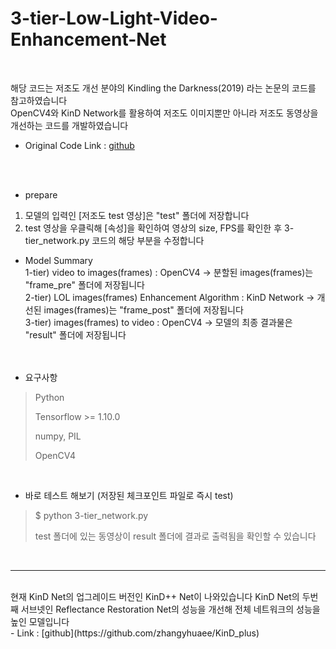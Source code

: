 # 3-tier-Low-Light-Video-Enhancement-Net
<br>

해당 코드는 저조도 개선 분야의 Kindling the Darkness(2019) 라는 논문의 코드를 참고하였습니다 <br>
OpenCV4와 KinD Network를 활용하여 저조도 이미지뿐만 아니라 저조도 동영상을 개선하는 코드를 개발하였습니다 <br>
- Original Code Link : [github](https://github.com/zhangyhuaee/KinD)

<br><br>

* prepare
1) 모델의 입력인 [저조도 test 영상]은 "test" 폴더에 저장합니다 <br>
2) test 영상을 우클릭해 [속성]을 확인하여 영상의 size, FPS를 확인한 후 3-tier_network.py 코드의 해당 부분을 수정합니다 <br>

* Model Summary <br>
1-tier) video to images(frames) : OpenCV4 -> 분할된 images(frames)는 "frame_pre" 폴더에 저장됩니다 <br>
2-tier) LOL images(frames) Enhancement Algorithm : KinD Network -> 개선된 images(frames)는 "frame_post" 폴더에 저장됩니다 <br>
3-tier) images(frames) to video : OpenCV4 -> 모델의 최종 결과물은 "result" 폴더에 저장됩니다 <br>
<br><br>

* 요구사항
> Python
>
> Tensorflow >= 1.10.0
>
> numpy, PIL
>
> OpenCV4
<br>

* 바로 테스트 해보기 (저장된 체크포인트 파일로 즉시 test)
> $ python 3-tier_network.py
> 
> test 폴더에 있는 동영상이 result 폴더에 결과로 출력됨을 확인할 수 있습니다
<br>

---- 
<br>
현재 KinD Net의 업그레이드 버전인 KinD++ Net이 나와있습니다
KinD Net의 두번째 서브넷인 Reflectance Restoration Net의 성능을 개선해 전체 네트워크의 성능을 높인 모델입니다 <br>
- Link : [github](https://github.com/zhangyhuaee/KinD_plus)
